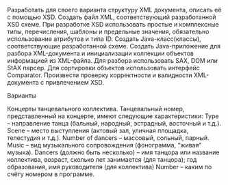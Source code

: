 Разработать для своего варианта структуру XML документа, описать её с помощью XSD. Создать файл XML, соответствующий разработанной XSD схеме.
При разработке XSD использовать простые и комплексные типы, перечисления, шаблоны и предельные значения, обязательно использование атрибутов и типа ID.
Создать Java-класс(классы), соответствующие разработанной схеме.
Создать Java-приложение для разбора XML-документа и инициализации коллекции объектов информацией из XML-файла. Для разбора использовать SAX, DOM или StAX парсер. Для сортировки объектов использовать интерфейс Comparator.
Произвести проверку корректности и валидности XML-документа с привлечением XSD.

Варианты

Концерты танцевального коллектива.
Танцевальный номер, представленный на концерте, имеют следующие характеристики:
Type – направление танца (бальный, народный, эстрадный, восточный и т.д.).
Scene – место выступления (актовый зал, уличная площадка, телестудия и т.д.).
Number of dancers – массовый, сольный, парный.
Music – вид музыкального сопровождения (фонограмма, “живая” музыка).
Dancers (должно быть несколько) – имя танцора или название коллектива, возраст, сколько лет занимается (для танцора); год образования, имя руководителя (для коллектива)
Number – каким по счёту номером в программе.
